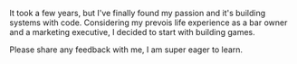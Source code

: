 It took a few years, but I've finally found my passion and it's building systems with code.
Considering my prevois life experience as a bar owner and a marketing executive, I decided to start with building games. 

Please share any feedback with me, I am super eager to learn.
